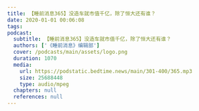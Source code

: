 ```yaml
---
title: 【睡前消息365】没造车就市值千亿，除了恒大还有谁？
date: 2020-01-01 00:06:08
tags:
podcast:
  subtitle: 【睡前消息365】没造车就市值千亿，除了恒大还有谁？
  authors: ['《睡前消息》编辑部']
  cover: /podcasts/main/assets/logo.png
  duration: 1070
  media:
    url: https://podstatic.bedtime.news/main/301-400/365.mp3
    size: 25688448
    type: audio/mpeg
  chapters: null
  references: null
---
```

